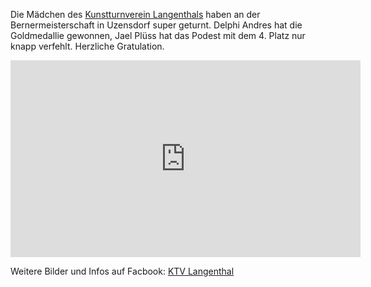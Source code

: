 <!--Berner Meitser Kunstturnen 2013 -->

Die Mädchen des [Kunstturnverein Langenthals](http://www.kutu-langenthal.ch/index2.php) haben an der Bernermeisterschaft in Uzensdorf super geturnt. Delphi Andres hat die Goldmedallie gewonnen, Jael Plüss hat das Podest mit dem 4. Platz nur knapp verfehlt. Herzliche Gratulation.


<iframe width="560" height="315" src="http://www.youtube.com/embed/UkTqEj8oIdE" frameborder="0" allowfullscreen></iframe>


Weitere Bilder und Infos auf Facbook: [KTV Langenthal](https://www.facebook.com/kutulangenthal)
